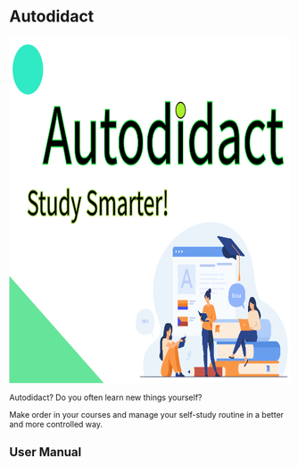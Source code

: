 # Autodidact

<img src="https://github.com/itsikshteinberger/Autodidact/blob/master/Courses%20Notes/Courses%20Notes/Images/Background.png" alt="drawing" width="100%" height="620"/>
<p>Autodidact? Do you often learn new things yourself?</p>
<p>Make order in your courses and manage your self-study routine in a better and more controlled way.</p>

## User Manual
